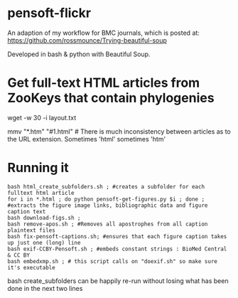 pensoft-flickr
==============

An adaption of my workflow for BMC journals, which is posted at: https://github.com/rossmounce/Trying-beautiful-soup 

Developed in bash & python with Beautiful Soup.


# Get full-text HTML articles from ZooKeys that contain phylogenies

wget -w 30 -i layout.txt

mmv "*.htm" "#1.html"   # There is much inconsistency between articles as to the URL extension. Sometimes 'html' sometimes 'htm'



# Running it

```
bash html_create_subfolders.sh ; #creates a subfolder for each fulltext html article
for i in *.html ; do python pensoft-get-figures.py $i ; done ;   #extracts the figure image links, bibliographic data and figure caption text
bash download-figs.sh ;
bash remove-apos.sh ; #Removes all apostrophes from all caption plaintext files
bash fix-pensoft-captions.sh; #ensures that each figure caption takes up just one (long) line
bash exif-CCBY-Pensoft.sh ; #embeds constant strings : BioMed Central & CC BY 
bash embedxmp.sh ; # this script calls on "doexif.sh" so make sure it's executable
```

bash create_subfolders can be happily re-run without losing what has been done in the next two lines


